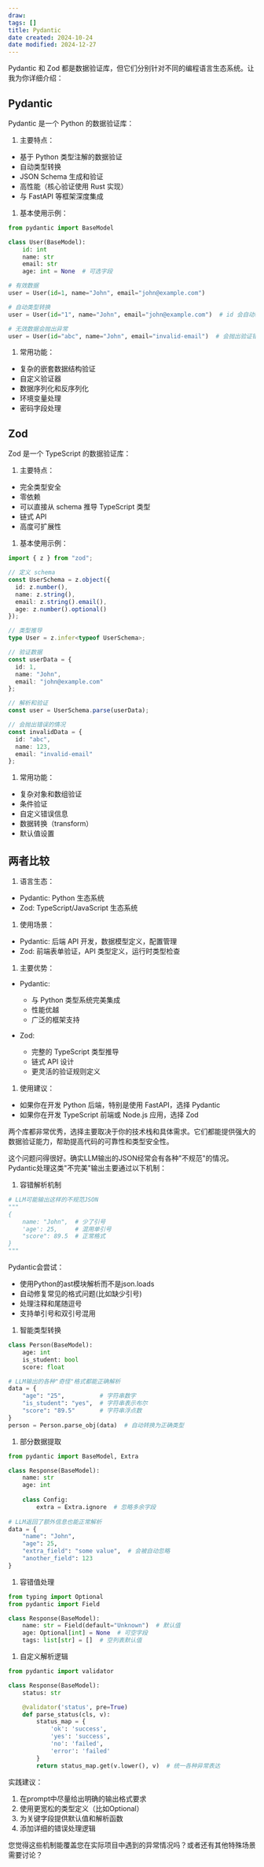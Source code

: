 ```yaml
---
draw:
tags: []
title: Pydantic
date created: 2024-10-24
date modified: 2024-12-27
---
```


Pydantic 和 Zod 都是数据验证库，但它们分别针对不同的编程语言生态系统。让我为你详细介绍：

## Pydantic

Pydantic 是一个 Python 的数据验证库：

1. 主要特点：
- 基于 Python 类型注解的数据验证
- 自动类型转换
- JSON Schema 生成和验证
- 高性能（核心验证使用 Rust 实现）
- 与 FastAPI 等框架深度集成

1. 基本使用示例：

```python
from pydantic import BaseModel

class User(BaseModel):
    id: int
    name: str
    email: str
    age: int = None  # 可选字段

# 有效数据
user = User(id=1, name="John", email="john@example.com")

# 自动类型转换
user = User(id="1", name="John", email="john@example.com")  # id 会自动转换为 int

# 无效数据会抛出异常
user = User(id="abc", name="John", email="invalid-email")  # 会抛出验证错误
```

1. 常用功能：
- 复杂的嵌套数据结构验证
- 自定义验证器
- 数据序列化和反序列化
- 环境变量处理
- 密码字段处理

## Zod

Zod 是一个 TypeScript 的数据验证库：

1. 主要特点：
- 完全类型安全
- 零依赖
- 可以直接从 schema 推导 TypeScript 类型
- 链式 API
- 高度可扩展性

1. 基本使用示例：

```typescript
import { z } from "zod";

// 定义 schema
const UserSchema = z.object({
  id: z.number(),
  name: z.string(),
  email: z.string().email(),
  age: z.number().optional()
});

// 类型推导
type User = z.infer<typeof UserSchema>;

// 验证数据
const userData = {
  id: 1,
  name: "John",
  email: "john@example.com"
};

// 解析和验证
const user = UserSchema.parse(userData);

// 会抛出错误的情况
const invalidData = {
  id: "abc",
  name: 123,
  email: "invalid-email"
};
```

1. 常用功能：
- 复杂对象和数组验证
- 条件验证
- 自定义错误信息
- 数据转换（transform）
- 默认值设置

## 两者比较

1. 语言生态：
- Pydantic: Python 生态系统
- Zod: TypeScript/JavaScript 生态系统

1. 使用场景：
- Pydantic: 后端 API 开发，数据模型定义，配置管理
- Zod: 前端表单验证，API 类型定义，运行时类型检查

1. 主要优势：
- Pydantic:
  - 与 Python 类型系统完美集成
  - 性能优越
  - 广泛的框架支持
  
- Zod:
  - 完整的 TypeScript 类型推导
  - 链式 API 设计
  - 更灵活的验证规则定义

1. 使用建议：
- 如果你在开发 Python 后端，特别是使用 FastAPI，选择 Pydantic
- 如果你在开发 TypeScript 前端或 Node.js 应用，选择 Zod

两个库都非常优秀，选择主要取决于你的技术栈和具体需求。它们都能提供强大的数据验证能力，帮助提高代码的可靠性和类型安全性。

这个问题问得很好。确实LLM输出的JSON经常会有各种"不规范"的情况。Pydantic处理这类"不完美"输出主要通过以下机制：

1. 容错解析机制

```python
# LLM可能输出这样的不规范JSON
"""
{
    name: "John",  # 少了引号
    'age': 25,     # 混用单引号
    "score": 89.5  # 正常格式
}
"""
```

Pydantic会尝试：

- 使用Python的ast模块解析而不是json.loads
- 自动修复常见的格式问题(比如缺少引号)
- 处理注释和尾随逗号
- 支持单引号和双引号混用

1. 智能类型转换

```python
class Person(BaseModel):
    age: int
    is_student: bool
    score: float

# LLM输出的各种"奇怪"格式都能正确解析
data = {
    "age": "25",          # 字符串数字
    "is_student": "yes",  # 字符串表示布尔
    "score": "89.5"       # 字符串浮点数
}
person = Person.parse_obj(data)  # 自动转换为正确类型
```

1. 部分数据提取

```python
from pydantic import BaseModel, Extra

class Response(BaseModel):
    name: str
    age: int
    
    class Config:
        extra = Extra.ignore  # 忽略多余字段
        
# LLM返回了额外信息也能正常解析
data = {
    "name": "John",
    "age": 25,
    "extra_field": "some value",  # 会被自动忽略
    "another_field": 123
}
```

1. 容错值处理

```python
from typing import Optional
from pydantic import Field

class Response(BaseModel):
    name: str = Field(default="Unknown")  # 默认值
    age: Optional[int] = None  # 可空字段
    tags: list[str] = []  # 空列表默认值
```

1. 自定义解析逻辑

```python
from pydantic import validator

class Response(BaseModel):
    status: str

    @validator('status', pre=True)
    def parse_status(cls, v):
        status_map = {
            'ok': 'success',
            'yes': 'success',
            'no': 'failed',
            'error': 'failed'
        }
        return status_map.get(v.lower(), v)  # 统一各种异常表达
```

实践建议：

1. 在prompt中尽量给出明确的输出格式要求
2. 使用更宽松的类型定义（比如Optional）
3. 为关键字段提供默认值和解析函数
4. 添加详细的错误处理逻辑

您觉得这些机制能覆盖您在实际项目中遇到的异常情况吗？或者还有其他特殊场景需要讨论？​​​​​​​​​​​​​​​​
